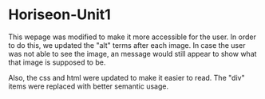 # Horiseon-Unit1

This wepage was modified to make it more accessible for the user. In order to do this, we updated the "alt" terms after each image. In case the user was not able to see the image, an message would still appear to show what that image is supposed to be. 

Also, the css and html were updated to make it easier to read. The "div" items were replaced with better semantic usage. 

